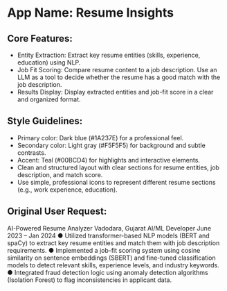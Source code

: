 # **App Name**: Resume Insights

## Core Features:

- Entity Extraction: Extract key resume entities (skills, experience, education) using NLP.
- Job Fit Scoring: Compare resume content to a job description. Use an LLM as a tool to decide whether the resume has a good match with the job description.
- Results Display: Display extracted entities and job-fit score in a clear and organized format.

## Style Guidelines:

- Primary color: Dark blue (#1A237E) for a professional feel.
- Secondary color: Light gray (#F5F5F5) for background and subtle contrasts.
- Accent: Teal (#00BCD4) for highlights and interactive elements.
- Clean and structured layout with clear sections for resume entities, job description, and match score.
- Use simple, professional icons to represent different resume sections (e.g., work experience, education).

## Original User Request:
AI-Powered Resume Analyzer Vadodara, Gujarat
AI/ML Developer June 2023 – Jan 2024
● Utilized transformer-based NLP models (BERT and spaCy) to extract key resume entities and match them with job
description requirements.
● Implemented a job-fit scoring system using cosine similarity on sentence embeddings (SBERT) and fine-tuned
classification models to detect relevant skills, experience levels, and industry keywords.
● Integrated fraud detection logic using anomaly detection algorithms (Isolation Forest) to flag inconsistencies in
applicant data.
  